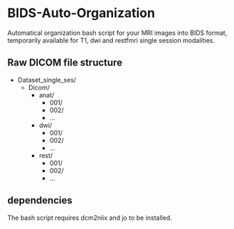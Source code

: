 # BIDS-Auto-Organization

Automatical organization bash script for your MRI images into BIDS format, temporarily available for T1, dwi and restfmri single session modalities.

## Raw DICOM file structure

* Dataset_single_ses/<br>
  * Dicom/<br>
    * anat/<br>
      * 001/<br>
      * 002/<br>
      * ...<br>
    * dwi/<br>
      * 001/<br>
      * 002/<br>
      * ...<br>
    * rest/<br>
      * 001/<br>
      * 002/<br>
      * ...<br>

## dependencies

The bash script requires dcm2niix and jo to be installed.
